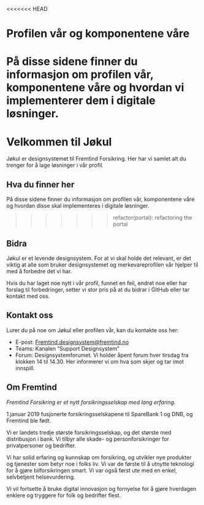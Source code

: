 <<<<<<< HEAD
# Profilen vår og komponentene våre

På disse sidene finner du informasjon om profilen vår, komponentene våre og hvordan vi implementerer dem i digitale løsninger.
=======
# Velkommen til Jøkul
Jøkul er designsystemet til Fremtind Forsikring. Her har vi samlet alt du trenger for å lage løsninger i vår profil.

## Hva du finner her
På disse sidene finner du informasjon om profilen vår, komponentene våre og hvordan disse skal implementeres i digitale løsninger.
>>>>>>> refactor(portal): refactoring the portal

## Bidra
Jøkul er et levende designsystem. For at vi skal holde det relevant, er det viktig at alle som bruker designsystemet og merkevareprofilen vår hjelper til med å forbedre det vi har.

Hvis du har laget noe nytt i vår profil, funnet en feil, endret noe eller har forslag til forbedringer, setter vi stor pris på at du bidrar i GitHub eller tar kontakt med oss.

## Kontakt oss
Lurer du på noe om Jøkul eller profilen vår, kan du kontakte oss her:

-   E-post: [Fremtind.designsystem@fremtind.no](mailto:fremtind.designsystem@fremtind.no)
-   Teams: Kanalen “Support Designsystem”
-   Forum: Designsystemforumet. Vi holder åpent forum hver tirsdag fra klokken 14 til 14.30. Her informerer vi om hva som skjer og tar imot innspill.

## Om Fremtind

_Fremtind Forsikring er et nytt forsikringsselskap med lang erfaring._

1.januar 2019 fusjonerte forsikringsselskapene til SpareBank 1 og DNB, og Fremtind ble født.

Vi er landets tredje største forsikringsselskap, og det største med distribusjon i bank. Vi tilbyr alle skade- og personforsikringer for privatpersoner og bedrifter.

Vi har solid erfaring og kunnskap om forsikring, og utvikler nye produkter og tjenester som betyr noe i folks liv. Vi var de første til å utnytte teknologi for å gjøre bilforsikringen smart. Vi var også først ute med en enkel, selvbetjent helsevurdering.

Vi vil fortsette å bruke digital innovasjon og fornyelse for å gjøre hverdagen enklere og tryggere for folk og bedrifter flest.

